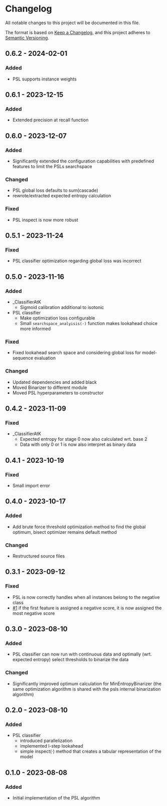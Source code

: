 # Changelog

All notable changes to this project will be documented in this file.

The format is based on [Keep a Changelog](https://keepachangelog.com/en/1.1.0/),
and this project adheres to [Semantic Versioning](https://semver.org/spec/v2.0.0.html).

## 0.6.2 - 2024-02-01

### Added

- PSL supports instance weights

## 0.6.1 - 2023-12-15

### Added

- Extended precision at recall function

## 0.6.0 - 2023-12-07

### Added

- Significantly extended the configuration capabilities with predefined features to limit the PSLs searchspace

### Changed

- PSL global loss defaults to sum(cascade)
- rewrote/extracted expected entropy calculation

### Fixed

- PSL inspect is now more robust

## 0.5.1 - 2023-11-24

### Fixed

- PSL classifier optimization regarding global loss was incorrect

## 0.5.0 - 2023-11-16

### Added

- _ClassifierAtK
    - Sigmoid calibration additional to isotonic
- PSL classifier
    - Make optimization loss configurable
    - Small `searchspace_analyisis(·)` function makes lookahead choice more informed

### Fixed

- Fixed lookahead search space and considering global loss for model-sequence evaluation

### Changed

- Updated dependencies and added black
- Moved Binarizer to different module
- Moved PSL hyperparameters to constructor

## 0.4.2 - 2023-11-09

### Fixed

- _ClassifierAtK
    - Expected entropy for stage 0 now also calculated wrt. base 2
    - Data with only 0 or 1 is now also interpret as binary data

## 0.4.1 - 2023-10-19

### Fixed

- Small import error

## 0.4.0 - 2023-10-17

### Added

- Add brute force threshold optimization method to find the global optimum, bisect optimizer remains default method

### Changed

- Restructured source files

## 0.3.1 - 2023-09-12

### Fixed

- PSL is now correctly handles when all instances belong to the negative class
- [#1](../../issues/1) if the first feature is assigned a negative score, it is now assigned the most negative score

## 0.3.0 - 2023-08-10

### Added

- PSL classifier can now run with continuous data and optimally (wrt. expected entropy) select thresholds to binarize
  the data

### Changed

- Significantly improved optimum calculation for MinEntropyBinarizer (the same optimization algorithm is shared with the
  psls internal binarization algorithm)

## 0.2.0 - 2023-08-10

### Added

- PSL classifier
    - introduced parallelization
    - implemented l-step lookahead
    - simple inspect(·) method that creates a tabular representation of the model

## 0.1.0 - 2023-08-08

### Added

- Initial implementation of the PSL algorithm
